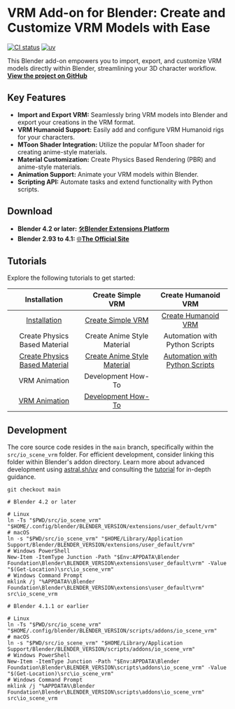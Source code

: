 # VRM Add-on for Blender: Create and Customize VRM Models with Ease

[![CI status](https://github.com/saturday06/VRM-Addon-for-Blender/actions/workflows/test.yml/badge.svg?branch=main)](https://github.com/saturday06/VRM-Addon-for-Blender/actions) [![uv](https://img.shields.io/endpoint?url=https://raw.githubusercontent.com/astral-sh/uv/main/assets/badge/v0.json)](https://github.com/astral-sh/uv)

This Blender add-on empowers you to import, export, and customize VRM models directly within Blender, streamlining your 3D character workflow.  **[View the project on GitHub](https://github.com/saturday06/VRM-Addon-for-Blender)**

## Key Features

*   **Import and Export VRM:** Seamlessly bring VRM models into Blender and export your creations in the VRM format.
*   **VRM Humanoid Support:** Easily add and configure VRM Humanoid rigs for your characters.
*   **MToon Shader Integration:** Utilize the popular MToon shader for creating anime-style materials.
*   **Material Customization:** Create Physics Based Rendering (PBR) and anime-style materials.
*   **Animation Support:** Animate your VRM models within Blender.
*   **Scripting API:** Automate tasks and extend functionality with Python scripts.

## Download

*   **Blender 4.2 or later:** [🛠️**Blender Extensions Platform**](https://extensions.blender.org/add-ons/vrm)
*   **Blender 2.93 to 4.1:** [🌐**The Official Site**](https://vrm-addon-for-blender.info)

## Tutorials

Explore the following tutorials to get started:

|                                         Installation                                           |                                  Create Simple VRM                                    |                                   Create Humanoid VRM                                    |
| :---------------------------------------------------------------------------------------------: | :----------------------------------------------------------------------------------------: | :--------------------------------------------------------------------------------------------: |
|   [Installation](https://vrm-addon-for-blender.info/en/installation?locale_redirection)   | [Create Simple VRM](https://vrm-addon-for-blender.info/en/create-simple-vrm-from-scratch?locale_redirection) | [Create Humanoid VRM](https://vrm-addon-for-blender.info/en/create-humanoid-vrm-from-scratch?locale_redirection) |
|                                  Create Physics Based Material                                 |                              Create Anime Style Material                               |                                     Automation with Python Scripts                                     |
| [Create Physics Based Material](https://vrm-addon-for-blender.info/en/material-pbr?locale_redirection) |   [Create Anime Style Material](https://vrm-addon-for-blender.info/en/material-mtoon?locale_redirection)   |   [Automation with Python Scripts](https://vrm-addon-for-blender.info/en/scripting-api?locale_redirection)   |
|                                          VRM Animation                                          |                                        Development How-To                                        |                                                                                                |
|    [VRM Animation](https://vrm-addon-for-blender.info/en/animation?locale_redirection)    |        [Development How-To](https://vrm-addon-for-blender.info/en/development?locale_redirection)        |                                                                                                |

## Development

The core source code resides in the `main` branch, specifically within the `src/io_scene_vrm` folder.  For efficient development, consider linking this folder within Blender's addon directory. Learn more about advanced development using [astral.sh/uv](https://docs.astral.sh/uv/) and consulting the [tutorial](https://vrm-addon-for-blender.info/en/development?locale_redirection) for in-depth guidance.

```text
git checkout main

# Blender 4.2 or later

# Linux
ln -Ts "$PWD/src/io_scene_vrm" "$HOME/.config/blender/BLENDER_VERSION/extensions/user_default/vrm"
# macOS
ln -s "$PWD/src/io_scene_vrm" "$HOME/Library/Application Support/Blender/BLENDER_VERSION/extensions/user_default/vrm"
# Windows PowerShell
New-Item -ItemType Junction -Path "$Env:APPDATA\Blender Foundation\Blender\BLENDER_VERSION\extensions\user_default\vrm" -Value "$(Get-Location)\src\io_scene_vrm"
# Windows Command Prompt
mklink /j "%APPDATA%\Blender Foundation\Blender\BLENDER_VERSION\extensions\user_default\vrm" src\io_scene_vrm

# Blender 4.1.1 or earlier

# Linux
ln -Ts "$PWD/src/io_scene_vrm" "$HOME/.config/blender/BLENDER_VERSION/scripts/addons/io_scene_vrm"
# macOS
ln -s "$PWD/src/io_scene_vrm" "$HOME/Library/Application Support/Blender/BLENDER_VERSION/scripts/addons/io_scene_vrm"
# Windows PowerShell
New-Item -ItemType Junction -Path "$Env:APPDATA\Blender Foundation\Blender\BLENDER_VERSION\scripts\addons\io_scene_vrm" -Value "$(Get-Location)\src\io_scene_vrm"
# Windows Command Prompt
mklink /j "%APPDATA%\Blender Foundation\Blender\BLENDER_VERSION\scripts\addons\io_scene_vrm" src\io_scene_vrm
```
